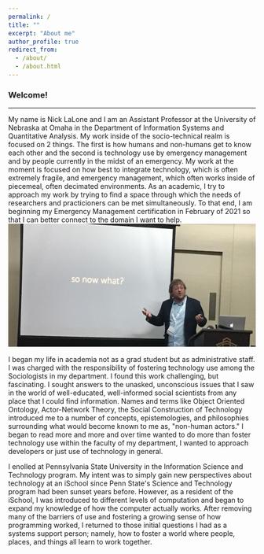 ```yaml
---
permalink: /
title: ""
excerpt: "About me"
author_profile: true
redirect_from: 
  - /about/
  - /about.html
---
```


### Welcome! 
<hr>
My name is Nick LaLone and I am an Assistant Professor at the University of Nebraska at Omaha in the Department of Information Systems and Quantitative Analysis. My work inside of the socio-technical realm is focused on 2 things. The first is how humans and non-humans get to know each other and the second is technology use by emergency management and by people currently in the midst of an emergency. My work at the moment is focused on how best to integrate technology, which is often extremely fragile, and emergency management, which often works inside of piecemeal, often decimated environments. As an academic, I try to approach my work by trying to find a space through which the needs of researchers and practicioners can be met simultaneously. To that end, I am beginning my Emergency Management certification in February of 2021 so that I can better connect to the domain I want to help. 

<center><img src = "/images/banner_nick.png" align="middle"></center><br>
I began my life in academia not as a grad student but as administrative staff. I was charged with the responsibility of fostering technology use among the Sociologists in my department. I found this work challenging, but fascinating. I sought answers to the unasked, unconscious issues that I saw in the world of well-educated, well-informed social scientists from any place that I could find information. Names and terms like Object Oriented Ontology, Actor-Network Theory, the Social Construction of Technology introduced me to a number of concepts, epistemologies, and philosophies surrounding what would become known to me as, "non-human actors." I began to read more and more and over time wanted to do more than foster technology use within the faculty of my department, I wanted to approach developers or just use of technology in general.

I enolled at Pennsylvania State University in the Information Science and Technology program. My intent was to simply gain new perspectives about technology at an iSchool since Penn State's Science and Technology program had been sunset years before. However, as a resident of the iSchool, I was introduced to different levels of computation and began to expand my knowledge of how the computer actually works. After removing many of the barriers of use and fostering a growing sense of how programming worked, I returned to those initial questions I had as a systems support person; namely, how to foster a world where people, places, and things all learn to work together. 
